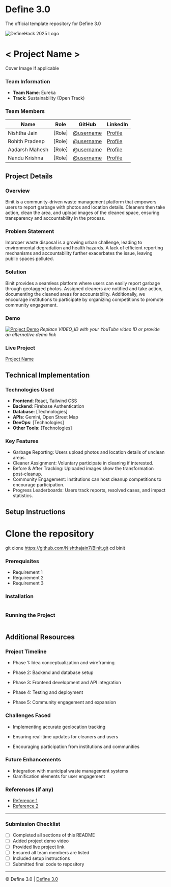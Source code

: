 
# Define 3.0
The official template repository for Define 3.0

![DefineHack 2025 Logo](https://github.com/user-attachments/assets/8173bc16-418e-4912-b500-c6427e4ba4b6)



# < Project Name >
 Cover Image  If applicable

### Team Information
- **Team Name**: Eureka 
- **Track**: Sustainability (Open Track)

### Team Members
| Name | Role | GitHub | LinkedIn |
|------|------|--------|----------|
| Nishtha Jain | [Role] | [@username](https://github.com/NishthaJain7) | [Profile](https://www.linkedin.com/in/nishtha-jain-44b6b32a1) |
| Rohith Pradeep | [Role] | [@username](https://github.com/pinjinx) | [Profile](https://www.linkedin.com/in/aadarsh-mahesh-k-7954682aa) |
| Aadarsh Mahesh | [Role] | [@username](https://github.com/AadarshM07) | [Profile](https://linkedin.com/in/username) |
| Nandu Krishna | [Role] | [@username](https://github.com/Iron-56) | [Profile](https://www.linkedin.com/in/nandu-krishna-8b1ab2334) |

## Project Details

### Overview
Binit is a community-driven waste management platform that empowers users to report garbage with photos and location details. Cleaners then take action, clean the area, and upload images of the cleaned space, ensuring transparency and accountability in the process.

### Problem Statement
Improper waste disposal is a growing urban challenge, leading to environmental degradation and health hazards. A lack of efficient reporting mechanisms and accountability further exacerbates the issue, leaving public spaces polluted.

### Solution
Binit provides a seamless platform where users can easily report garbage through geotagged photos. Assigned cleaners are notified and take action, documenting the cleaned areas for accountability. Additionally, we encourage institutions to participate by organizing competitions to promote community engagement.

### Demo
[![Project Demo](https://img.youtube.com/vi/VIDEO_ID/0.jpg)](https://www.youtube.com/watch?v=VIDEO_ID)
_Replace VIDEO_ID with your YouTube video ID or provide an alternative demo link_

### Live Project
[Project Name](https://your-project-url.com)

## Technical Implementation

### Technologies Used
- **Frontend**: React, Tailwind CSS
- **Backend**: Firebase Authentication
- **Database**: [Technologies]
- **APIs**: Gemini, Open Street Map
- **DevOps**: [Technologies]
- **Other Tools**: [Technologies]

### Key Features
- Garbage Reporting: Users upload photos and location details of unclean areas.
- Cleaner Assignment: Voluntary participate in cleaning if interested.
- Before & After Tracking: Uploaded images show the transformation post-cleanup.
- Community Engagement: Institutions can host cleanup competitions to encourage participation.
- Progress Leaderboards: Users track reports, resolved cases, and impact statistics.

## Setup Instructions

# Clone the repository
git clone https://github.com/Nishthajain7/BinIt.git
cd binit

### Prerequisites
- Requirement 1
- Requirement 2
- Requirement 3

### Installation 
```bash

```

### Running the Project
```bash

```

## Additional Resources

### Project Timeline
- Phase 1: Idea conceptualization and wireframing

- Phase 2: Backend and database setup

- Phase 3: Frontend development and API integration

- Phase 4: Testing and deployment

- Phase 5: Community engagement and expansion

### Challenges Faced

- Implementing accurate geolocation tracking

- Ensuring real-time updates for cleaners and users

- Encouraging participation from institutions and communities
### Future Enhancements

- Integration with municipal waste management systems
- Gamification elements for user engagement

### References (if any)
- [Reference 1](link)
- [Reference 2](link)

---

### Submission Checklist
- [ ] Completed all sections of this README
- [ ] Added project demo video
- [ ] Provided live project link
- [ ] Ensured all team members are listed
- [ ] Included setup instructions
- [ ] Submitted final code to repository

---

© Define 3.0 | [Define 3.0](https://www.define3.xyz/)
